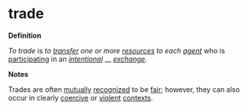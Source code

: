 # trade

**Definition**

_To trade_ is _to_ [_transfer_](https://github.com/gcassel/Modular-Organization-Terminology/blob/master/terms/transfer.md) _one or more_ [_resources_](https://github.com/gcassel/Modular-Organization-Terminology/blob/master/terms/resource.md) _to each_ [_agent_](https://github.com/gcassel/Modular-Organization-Terminology/blob/master/terms/agent.md) who is [participating](https://github.com/gcassel/Modular-Organization-Terminology/blob/master/terms/participate.md) in an [_intentional_](https://github.com/gcassel/Modular-Organization-Terminology/blob/master/terms/intend.md) __ [_exchange_](https://github.com/gcassel/Modular-Organization-Terminology/blob/master/terms/exchange.md).

**Notes**

Trades are often [mutually](https://github.com/gcassel/Modular-Organization-Terminology/blob/master/terms/mutual.md) [recognized](https://github.com/gcassel/Modular-Organization-Terminology/blob/master/terms/recognize.md) to be [fair](https://github.com/gcassel/Modular-Organization-Terminology/blob/master/terms/fair.md); however, they can also occur in clearly [coercive](https://github.com/gcassel/Modular-Organization-Terminology/blob/master/terms/coerce.md) or [violent](https://github.com/gcassel/Modular-Organization-Terminology/blob/master/terms/violence.md) [contexts](https://github.com/gcassel/Modular-Organization-Terminology/blob/master/terms/context.md).
